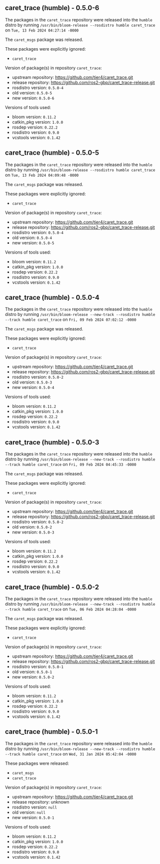 ## caret_trace (humble) - 0.5.0-6

The packages in the `caret_trace` repository were released into the `humble` distro by running `/usr/bin/bloom-release --rosdistro humble caret_trace` on `Tue, 13 Feb 2024 04:27:14 -0000`

The `caret_msgs` package was released.

These packages were explicitly ignored:
- `caret_trace`

Version of package(s) in repository `caret_trace`:

- upstream repository: https://github.com/tier4/caret_trace.git
- release repository: https://github.com/ros2-gbp/caret_trace-release.git
- rosdistro version: `0.5.0-4`
- old version: `0.5.0-5`
- new version: `0.5.0-6`

Versions of tools used:

- bloom version: `0.11.2`
- catkin_pkg version: `1.0.0`
- rosdep version: `0.22.2`
- rosdistro version: `0.9.0`
- vcstools version: `0.1.42`


## caret_trace (humble) - 0.5.0-5

The packages in the `caret_trace` repository were released into the `humble` distro by running `/usr/bin/bloom-release --rosdistro humble caret_trace` on `Tue, 13 Feb 2024 04:09:48 -0000`

The `caret_msgs` package was released.

These packages were explicitly ignored:
- `caret_trace`

Version of package(s) in repository `caret_trace`:

- upstream repository: https://github.com/tier4/caret_trace.git
- release repository: https://github.com/ros2-gbp/caret_trace-release.git
- rosdistro version: `0.5.0-4`
- old version: `0.5.0-4`
- new version: `0.5.0-5`

Versions of tools used:

- bloom version: `0.11.2`
- catkin_pkg version: `1.0.0`
- rosdep version: `0.22.2`
- rosdistro version: `0.9.0`
- vcstools version: `0.1.42`


## caret_trace (humble) - 0.5.0-4

The packages in the `caret_trace` repository were released into the `humble` distro by running `/usr/bin/bloom-release --new-track --rosdistro humble --track humble caret_trace` on `Fri, 09 Feb 2024 07:02:12 -0000`

The `caret_msgs` package was released.

These packages were explicitly ignored:
- `caret_trace`

Version of package(s) in repository `caret_trace`:

- upstream repository: https://github.com/tier4/caret_trace.git
- release repository: https://github.com/ros2-gbp/caret_trace-release.git
- rosdistro version: `0.5.0-2`
- old version: `0.5.0-3`
- new version: `0.5.0-4`

Versions of tools used:

- bloom version: `0.11.2`
- catkin_pkg version: `1.0.0`
- rosdep version: `0.22.2`
- rosdistro version: `0.9.0`
- vcstools version: `0.1.42`


## caret_trace (humble) - 0.5.0-3

The packages in the `caret_trace` repository were released into the `humble` distro by running `/usr/bin/bloom-release --new-track --rosdistro humble --track humble caret_trace` on `Fri, 09 Feb 2024 04:45:33 -0000`

The `caret_msgs` package was released.

These packages were explicitly ignored:
- `caret_trace`

Version of package(s) in repository `caret_trace`:

- upstream repository: https://github.com/tier4/caret_trace.git
- release repository: https://github.com/ros2-gbp/caret_trace-release.git
- rosdistro version: `0.5.0-2`
- old version: `0.5.0-2`
- new version: `0.5.0-3`

Versions of tools used:

- bloom version: `0.11.2`
- catkin_pkg version: `1.0.0`
- rosdep version: `0.22.2`
- rosdistro version: `0.9.0`
- vcstools version: `0.1.42`


## caret_trace (humble) - 0.5.0-2

The packages in the `caret_trace` repository were released into the `humble` distro by running `/usr/bin/bloom-release --new-track --rosdistro humble --track humble caret_trace` on `Tue, 06 Feb 2024 04:28:04 -0000`

The `caret_msgs` package was released.

These packages were explicitly ignored:
- `caret_trace`

Version of package(s) in repository `caret_trace`:

- upstream repository: https://github.com/tier4/caret_trace.git
- release repository: https://github.com/ros2-gbp/caret_trace-release.git
- rosdistro version: `0.5.0-1`
- old version: `0.5.0-1`
- new version: `0.5.0-2`

Versions of tools used:

- bloom version: `0.11.2`
- catkin_pkg version: `1.0.0`
- rosdep version: `0.22.2`
- rosdistro version: `0.9.0`
- vcstools version: `0.1.42`


## caret_trace (humble) - 0.5.0-1

The packages in the `caret_trace` repository were released into the `humble` distro by running `/usr/bin/bloom-release --new-track --rosdistro humble --track humble caret_trace` on `Wed, 31 Jan 2024 05:42:04 -0000`

These packages were released:
- `caret_msgs`
- `caret_trace`

Version of package(s) in repository `caret_trace`:

- upstream repository: https://github.com/tier4/caret_trace.git
- release repository: unknown
- rosdistro version: `null`
- old version: `null`
- new version: `0.5.0-1`

Versions of tools used:

- bloom version: `0.11.2`
- catkin_pkg version: `1.0.0`
- rosdep version: `0.22.2`
- rosdistro version: `0.9.0`
- vcstools version: `0.1.42`


